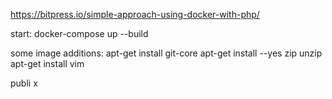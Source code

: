 https://bitpress.io/simple-approach-using-docker-with-php/

start:
	docker-compose up --build


some image additions:
apt-get install git-core
apt-get install --yes zip unzip
apt-get install vim

publi x